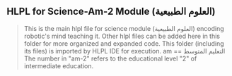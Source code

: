 ## HLPL for Science-Am-2 Module (العلوم الطبيعية)
>This is the main hlpl file for science module (العلوم الطبيعية) encoding robotic's mind teaching it.
>Other hlpl files can be added here in this folder for more organized and expanded code.
>This folder (including its files) is imported by HLPL IDE for execution.
>am == التعليم المتوسط
>The number in "am-2" refers to the educational level "2" of intermediate education.
